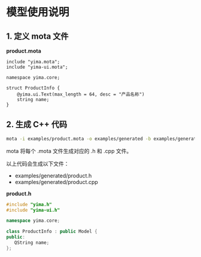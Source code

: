 # 模型使用说明

## 1. 定义 mota 文件

**product.mota**
```mota
include "yima.mota";
include "yima-ui.mota";

namespace yima.core;

struct ProductInfo {
    @yima.ui.Text(max_length = 64, desc = "产品名称")
    string name;
}

```

## 2. 生成 C++ 代码

```bash
mota -i examples/product.mota -o examples/generated -b examples/generated
```

mota 将每个 .mota 文件生成对应的 .h 和 .cpp 文件。

以上代码会生成以下文件：

- examples/generated/product.h
- examples/generated/product.cpp

**product.h**
```cpp
#include "yima.h"
#include "yima-ui.h"

namespace yima.core;

class ProductInfo : public Model {
public:
   QString name;
};
```